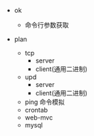 - ok
  - 命令行参数获取



- plan
  - tcp
    - server
    - client(通用二进制)
  - upd
    - server
    - client(通用二进制)
  - ping 命令模拟
  - crontab
  - web-mvc
  - mysql


